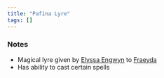 ```yaml
---
title: "Pafina Lyre"
tags: []
---
```


### Notes 

- Magical lyre given by [Elyssa Engwyn](posts/NPCs/Elyssa%20Engwyn.md) to [Fraeyda](posts/PCs/Fraeyda.md)
- Has ability to cast certain spells